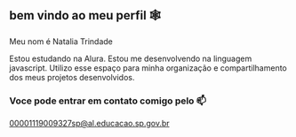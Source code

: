 
## bem vindo ao meu perfil 🕸️

Meu nom é Natalia Trindade

Estou estudando na Alura.
Estou me desenvolvendo na linguagem javascript.
Utilizo esse espaço para minha organização e compartilhamento dos meus projetos desenvolvidos.

### Voce pode entrar em contato comigo pelo 📫

00001119009327sp@al.educacao.sp.gov.br
